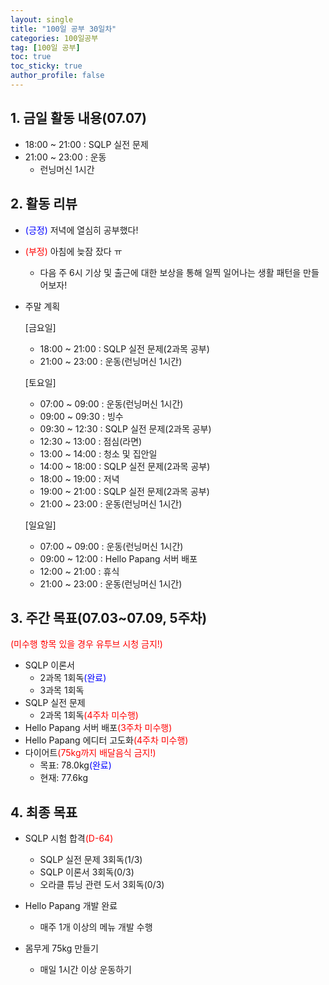 ```yaml
---
layout: single
title: "100일 공부 30일차"
categories: 100일공부
tag: [100일 공부]
toc: true
toc_sticky: true
author_profile: false
---
```


## 1. 금일 활동 내용(07.07)

* 18:00 ~ 21:00 : SQLP 실전 문제
* 21:00 ~ 23:00 : 운동
  * 런닝머신 1시간



## 2. 활동 리뷰

* <span style = "color:blue">(긍정)</span> 저녁에 열심히 공부했다!

* <span style = "color:red">(부정)</span> 아침에 늦잠 잤다 ㅠ

  * 다음 주 6시 기상 및 출근에 대한 보상을 통해 일찍 일어나는 생활 패턴을 만들어보자!

* 주말 계획

  [금요일]

  * 18:00 ~ 21:00 : SQLP 실전 문제(2과목 공부)  
  * 21:00 ~ 23:00 : 운동(런닝머신 1시간)

  [토요일]

  * 07:00 ~ 09:00 : 운동(런닝머신 1시간)
  * 09:00 ~ 09:30 : 빙수
  * 09:30 ~ 12:30 : SQLP 실전 문제(2과목 공부)  
  * 12:30 ~ 13:00 : 점심(라면)
  * 13:00 ~ 14:00 : 청소 및 집안일
  * 14:00 ~ 18:00 : SQLP 실전 문제(2과목 공부) 
  * 18:00 ~ 19:00 : 저녁
  * 19:00 ~ 21:00 : SQLP 실전 문제(2과목 공부) 
  * 21:00 ~ 23:00 : 운동(런닝머신 1시간)

  [일요일]

  * 07:00 ~ 09:00 : 운동(런닝머신 1시간)
  * 09:00 ~ 12:00 : Hello Papang 서버 배포
  * 12:00 ~ 21:00 : 휴식
  * 21:00 ~ 23:00 : 운동(런닝머신 1시간)



##  3. 주간 목표(07.03~07.09, 5주차)

<span style = "color:red">(미수행 항목 있을 경우 유투브 시청 금지!)</span>

* SQLP 이론서 
  * 2과목 1회독<span style = "color:blue">(완료)</span>
  * 3과목 1회독
* SQLP 실전 문제
  * 2과목 1회독<span style = "color:red">(4주차 미수행)</span>
* Hello Papang 서버 배포<span style = "color:red">(3주차 미수행)</span>
* Hello Papang 에디터 고도화<span style = "color:red">(4주차 미수행)</span>
* 다이어트<span style = "color:red">(75kg까지 배달음식 금지!)</span>
  * 목표: 78.0kg<span style = "color:blue">(완료)</span>
  * 현재: 77.6kg



## 4. 최종 목표

* SQLP 시험 합격<span style = "color:red">(D-64)</span>
  * SQLP 실전 문제 3회독(1/3)
  * SQLP 이론서 3회독(0/3)
  * 오라클 튜닝 관련 도서 3회독(0/3)
* Hello Papang 개발 완료
  * 매주 1개 이상의 메뉴 개발 수행

* 몸무게 75kg 만들기
  * 매일 1시간 이상 운동하기
